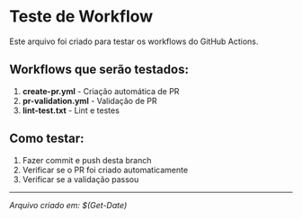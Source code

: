 # Teste de Workflow

Este arquivo foi criado para testar os workflows do GitHub Actions.

## Workflows que serão testados:

1. **create-pr.yml** - Criação automática de PR
2. **pr-validation.yml** - Validação de PR
3. **lint-test.txt** - Lint e testes

## Como testar:

1. Fazer commit e push desta branch
2. Verificar se o PR foi criado automaticamente
3. Verificar se a validação passou

---
*Arquivo criado em: $(Get-Date)* 